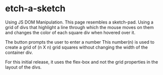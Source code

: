 # etch-a-sketch

Using JS DOM Manipulation. This page resembles a sketch-pad.
Using a grid of divs that highlight a line through which the mouse moves on them and changes the color of each square div when hovered over it.

The button prompts the user to enter a number
This number(n) is used to create a grid of (n X n) grid squares without changing the width of the container div. 

For this initial release, it uses the flex-box and not the grid properties in the layout of the divs.
